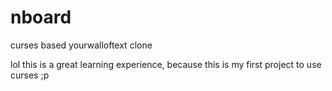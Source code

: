 # nboard
curses based yourwalloftext clone

lol this is a great learning experience, because this is my first project to use
curses ;p


